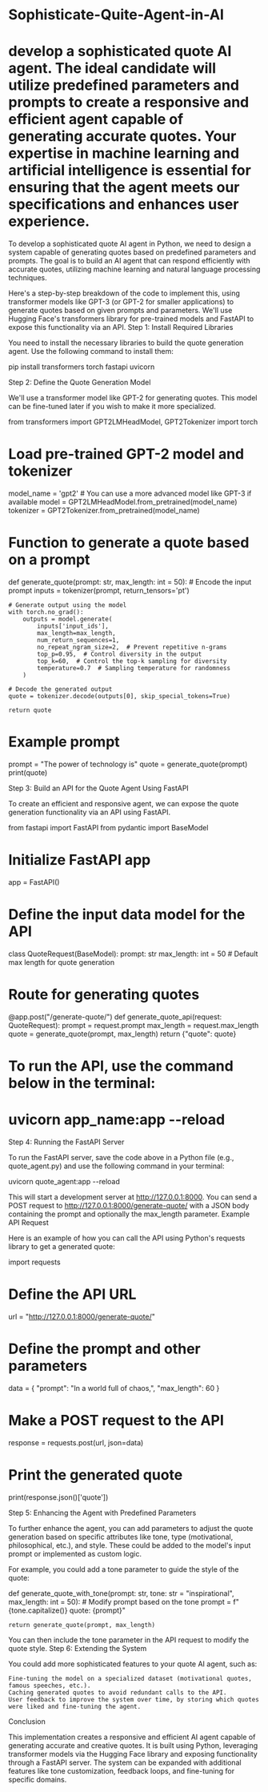 # Sophisticate-Quite-Agent-in-AI
develop a sophisticated quote AI agent. The ideal candidate will utilize predefined parameters and prompts to create a responsive and efficient agent capable of generating accurate quotes. Your expertise in machine learning and artificial intelligence is essential for ensuring that the agent meets our specifications and enhances user experience.
======================
To develop a sophisticated quote AI agent in Python, we need to design a system capable of generating quotes based on predefined parameters and prompts. The goal is to build an AI agent that can respond efficiently with accurate quotes, utilizing machine learning and natural language processing techniques.

Here's a step-by-step breakdown of the code to implement this, using transformer models like GPT-3 (or GPT-2 for smaller applications) to generate quotes based on given prompts and parameters. We'll use Hugging Face's transformers library for pre-trained models and FastAPI to expose this functionality via an API.
Step 1: Install Required Libraries

You need to install the necessary libraries to build the quote generation agent. Use the following command to install them:

pip install transformers torch fastapi uvicorn

Step 2: Define the Quote Generation Model

We'll use a transformer model like GPT-2 for generating quotes. This model can be fine-tuned later if you wish to make it more specialized.

from transformers import GPT2LMHeadModel, GPT2Tokenizer
import torch

# Load pre-trained GPT-2 model and tokenizer
model_name = 'gpt2'  # You can use a more advanced model like GPT-3 if available
model = GPT2LMHeadModel.from_pretrained(model_name)
tokenizer = GPT2Tokenizer.from_pretrained(model_name)

# Function to generate a quote based on a prompt
def generate_quote(prompt: str, max_length: int = 50):
    # Encode the input prompt
    inputs = tokenizer(prompt, return_tensors='pt')
    
    # Generate output using the model
    with torch.no_grad():
        outputs = model.generate(
            inputs['input_ids'],
            max_length=max_length,
            num_return_sequences=1,
            no_repeat_ngram_size=2,  # Prevent repetitive n-grams
            top_p=0.95,  # Control diversity in the output
            top_k=60,  # Control the top-k sampling for diversity
            temperature=0.7  # Sampling temperature for randomness
        )
    
    # Decode the generated output
    quote = tokenizer.decode(outputs[0], skip_special_tokens=True)
    
    return quote

# Example prompt
prompt = "The power of technology is"
quote = generate_quote(prompt)
print(quote)

Step 3: Build an API for the Quote Agent Using FastAPI

To create an efficient and responsive agent, we can expose the quote generation functionality via an API using FastAPI.

from fastapi import FastAPI
from pydantic import BaseModel

# Initialize FastAPI app
app = FastAPI()

# Define the input data model for the API
class QuoteRequest(BaseModel):
    prompt: str
    max_length: int = 50  # Default max length for quote generation

# Route for generating quotes
@app.post("/generate-quote/")
def generate_quote_api(request: QuoteRequest):
    prompt = request.prompt
    max_length = request.max_length
    quote = generate_quote(prompt, max_length)
    return {"quote": quote}

# To run the API, use the command below in the terminal:
# uvicorn app_name:app --reload

Step 4: Running the FastAPI Server

To run the FastAPI server, save the code above in a Python file (e.g., quote_agent.py) and use the following command in your terminal:

uvicorn quote_agent:app --reload

This will start a development server at http://127.0.0.1:8000. You can send a POST request to http://127.0.0.1:8000/generate-quote/ with a JSON body containing the prompt and optionally the max_length parameter.
Example API Request

Here is an example of how you can call the API using Python's requests library to get a generated quote:

import requests

# Define the API URL
url = "http://127.0.0.1:8000/generate-quote/"

# Define the prompt and other parameters
data = {
    "prompt": "In a world full of chaos,",
    "max_length": 60
}

# Make a POST request to the API
response = requests.post(url, json=data)

# Print the generated quote
print(response.json()['quote'])

Step 5: Enhancing the Agent with Predefined Parameters

To further enhance the agent, you can add parameters to adjust the quote generation based on specific attributes like tone, type (motivational, philosophical, etc.), and style. These could be added to the model's input prompt or implemented as custom logic.

For example, you could add a tone parameter to guide the style of the quote:

def generate_quote_with_tone(prompt: str, tone: str = "inspirational", max_length: int = 50):
    # Modify prompt based on the tone
    prompt = f"{tone.capitalize()} quote: {prompt}"

    return generate_quote(prompt, max_length)

You can then include the tone parameter in the API request to modify the quote style.
Step 6: Extending the System

You could add more sophisticated features to your quote AI agent, such as:

    Fine-tuning the model on a specialized dataset (motivational quotes, famous speeches, etc.).
    Caching generated quotes to avoid redundant calls to the API.
    User feedback to improve the system over time, by storing which quotes were liked and fine-tuning the agent.

Conclusion

This implementation creates a responsive and efficient AI agent capable of generating accurate and creative quotes. It is built using Python, leveraging transformer models via the Hugging Face library and exposing functionality through a FastAPI server. The system can be expanded with additional features like tone customization, feedback loops, and fine-tuning for specific domains.
